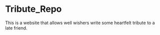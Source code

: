 # Tribute_Repo
This is a website that allows well wishers write some heartfelt tribute to a late friend.